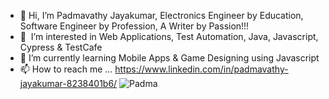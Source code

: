 - 👋 Hi, I’m Padmavathy Jayakumar, Electronics Engineer by Education, Software Engineer by Profession, A Writer by Passion!!!
- 👀  I’m interested in Web Applications, Test Automation, Java, Javascript, Cypress & TestCafe
- 🌱 I’m currently learning Mobile Apps & Game Designing using Javascript
- 📫 How to reach me ... https://www.linkedin.com/in/padmavathy-jayakumar-8238401b6/
![Padma](https://user-images.githubusercontent.com/71013958/114286764-f8b44100-9a61-11eb-99d7-9e859c3e1c7e.jpg)

<!---
padma-into-git/padma-into-git is a ✨ special ✨ repository because its `README.md` (this file) appears on your GitHub profile.
You can click the Preview link to take a look at your changes.
--->
